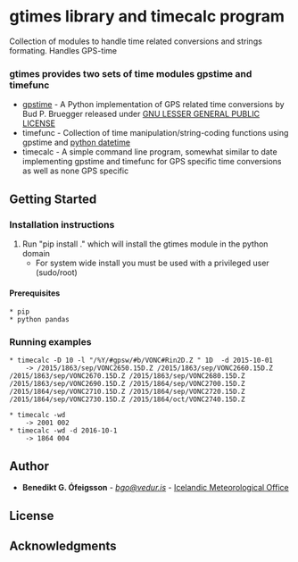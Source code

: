 # gtimes library and timecalc program

Collection of modules to handle time related conversions and strings formating. Handles GPS-time

### gtimes provides two sets of time modules gpstime and timefunc

- [gpstime](http://software.ligo.org/docs/glue/glue.gpstime-module.html#GpsSecondsFromPyUTC) - A Python implementation of GPS related time conversions by Bud P. Bruegger released under [GNU LESSER GENERAL PUBLIC LICENSE](https://www.gnu.org/licenses/lgpl.html)
- timefunc - Collection of time manipulation/string-coding functions using gpstime and [python datetime](https://docs.python.org/3/library/datetime.html)
- timecalc - A simple command line program, somewhat similar to date implementing gpstime and timefunc for GPS specific time conversions
  as well as none GPS specific

## Getting Started

### Installation instructions

1. Run "pip install ." which will install the gtimes module in the python domain
   - For system wide install you must be used with a privileged user (sudo/root)

#### Prerequisites

    * pip
    * python pandas

### Running examples

    * timecalc -D 10 -l "/%Y/#gpsw/#b/VONC#Rin2D.Z " 1D  -d 2015-10-01
        -> /2015/1863/sep/VONC2650.15D.Z /2015/1863/sep/VONC2660.15D.Z /2015/1863/sep/VONC2670.15D.Z /2015/1863/sep/VONC2680.15D.Z /2015/1863/sep/VONC2690.15D.Z /2015/1864/sep/VONC2700.15D.Z /2015/1864/sep/VONC2710.15D.Z /2015/1864/sep/VONC2720.15D.Z /2015/1864/sep/VONC2730.15D.Z /2015/1864/oct/VONC2740.15D.Z

    * timecalc -wd
        -> 2001 002
    * timecalc -wd -d 2016-10-1
        -> 1864 004

## Author

- **Benedikt G. Ófeigsson** - _<bgo@vedur.is>_ - [Icelandic Meteorological Office](http://en.vedur.is)

## License

## Acknowledgments
